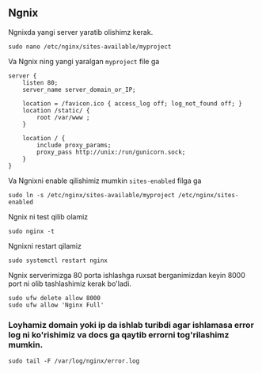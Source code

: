 ## Ngnix
Ngnixda yangi server yaratib olishimz kerak.
```angular2html
sudo nano /etc/nginx/sites-available/myproject
```
Va Ngnix ning yangi yaralgan ``myproject`` file ga
```angular2html
server {
    listen 80;
    server_name server_domain_or_IP;

    location = /favicon.ico { access_log off; log_not_found off; }
    location /static/ {
        root /var/www ;
    }

    location / {
        include proxy_params;
        proxy_pass http://unix:/run/gunicorn.sock;
    }
}
```

Va Ngnixni enable qilishimiz mumkin `sites-enabled` filga ga

```angular2html
sudo ln -s /etc/nginx/sites-available/myproject /etc/nginx/sites-enabled
```
Ngnix ni test qilib olamiz
```angular2html
sudo nginx -t
```

Ngnixni restart qilamiz
```angular2html
sudo systemctl restart nginx
```
Ngnix serverimizga 80 porta ishlashga ruxsat berganimizdan keyin 8000 port ni olib tashlashimiz kerak bo'ladi.
```angular2html
sudo ufw delete allow 8000
sudo ufw allow 'Nginx Full'
```

### Loyhamiz domain yoki ip da ishlab turibdi agar ishlamasa error log ni ko'rishimiz va docs ga qaytib errorni tog'rilashimz mumkin.
```angular2html
sudo tail -F /var/log/nginx/error.log
```